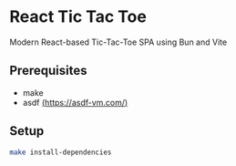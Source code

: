 # React Tic Tac Toe
Modern React-based Tic-Tac-Toe SPA using Bun and Vite

## Prerequisites
* make
* asdf [(https://asdf-vm.com/)](https://asdf-vm.com/)

## Setup
```bash
make install-dependencies
```